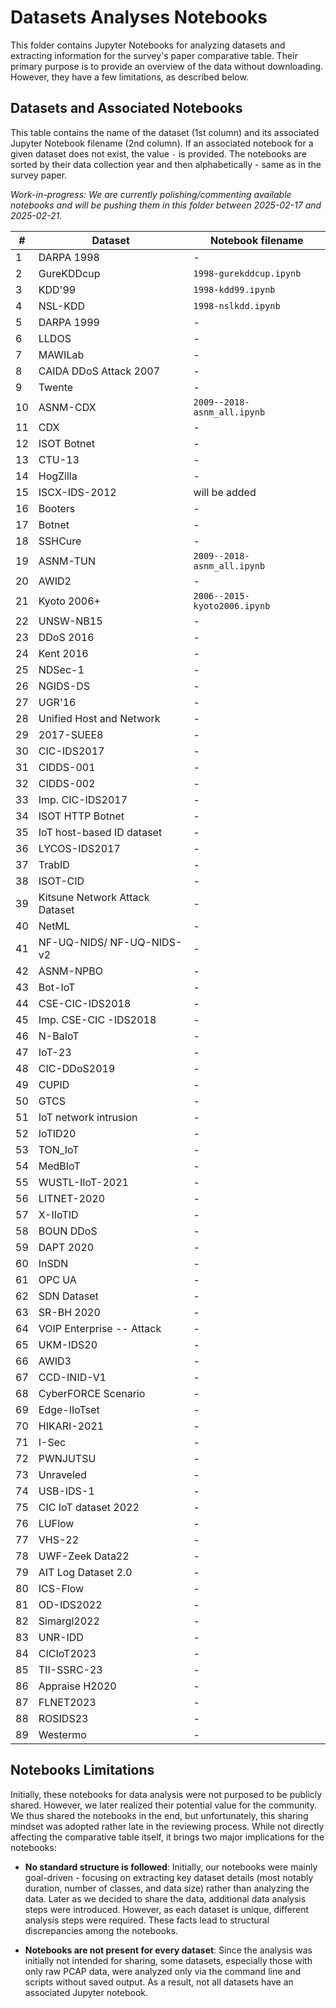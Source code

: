 # Datasets Analyses Notebooks

This folder contains Jupyter Notebooks for analyzing datasets and extracting information for the survey's paper comparative table. Their primary purpose is to provide an overview of the data without downloading. However, they have a few limitations, as described below.

## Datasets and Associated Notebooks

This table contains the name of the dataset (1st column) and its associated Jupyter Notebook filename (2nd column). If an associated notebook for a given dataset does not exist, the value `-` is provided. The notebooks are sorted by their data collection year and then alphabetically - same as in the survey paper.

_Work-in-progress: We are currently polishing/commenting available notebooks and will be pushing them in this folder between 2025-02-17 and 2025-02-21._

| #   | **Dataset**                    | **Notebook filename**            |
| --- | ------------------------------ | -------------------------------- |
| 1   | DARPA 1998                     | - |
| 2   | GureKDDcup                     | `1998-gurekddcup.ipynb` |
| 3   | KDD'99                         | `1998-kdd99.ipynb` |
| 4   | NSL-KDD                        | `1998-nslkdd.ipynb` |
| 5   | DARPA 1999                     | - |
| 6   | LLDOS                          | - |
| 7   | MAWILab                        | - |
| 8   | CAIDA DDoS Attack 2007         | - |
| 9   | Twente                         | - |
| 10  | ASNM-CDX                       | `2009--2018-asnm_all.ipynb` |
| 11  | CDX                            | - |
| 12  | ISOT Botnet                    | - |
| 13  | CTU-13                         | - |
| 14  | HogZilla                       | - |
| 15  | ISCX-IDS-2012                  | will be added |
| 16  | Booters                        | - |
| 17  | Botnet                         | - |
| 18  | SSHCure                        | - |
| 19  | ASNM-TUN                       | `2009--2018-asnm_all.ipynb` |
| 20  | AWID2                          | - |
| 21  | Kyoto 2006+                    | `2006--2015-kyoto2006.ipynb` |
| 22  | UNSW-NB15                      | - |
| 23  | DDoS 2016                      | - |
| 24  | Kent 2016                      | - |
| 25  | NDSec-1                        | - |
| 26  | NGIDS-DS                       | - |
| 27  | UGR'16                         | - |
| 28  | Unified Host and Network       | - |
| 29  | 2017-SUEE8                     | - |
| 30  | CIC-IDS2017                    | - |
| 31  | CIDDS-001                      | - |
| 32  | CIDDS-002                      | - |
| 33  | Imp. CIC-IDS2017               | - |
| 34  | ISOT HTTP Botnet               | - |
| 35  | IoT host-based ID dataset      | - |
| 36  | LYCOS-IDS2017                  | - |
| 37  | TrabID                         | - |
| 38  | ISOT-CID                       | - |
| 39  | Kitsune Network Attack Dataset | - |
| 40  | NetML                          | - |
| 41  | NF-UQ-NIDS/ NF-UQ-NIDS-v2      | - |
| 42  | ASNM-NPBO                      | - |
| 43  | Bot-IoT                        | - |
| 44  | CSE-CIC-IDS2018                | - |
| 45  | Imp. CSE-CIC -IDS2018          | - |
| 46  | N-BaIoT                        | - |
| 47  | IoT-23                         | - |
| 48  | CIC-DDoS2019                   | - |
| 49  | CUPID                          | - |
| 50  | GTCS                           | - |
| 51  | IoT network intrusion          | - |
| 52  | IoTID20                        | - |
| 53  | TON_IoT                        | - |
| 54  | MedBIoT                        | - |
| 55  | WUSTL-IIoT-2021                | - |
| 56  | LITNET-2020                    | - |
| 57  | X-IIoTID                       | - |
| 58  | BOUN DDoS                      | - |
| 59  | DAPT 2020                      | - |
| 60  | InSDN                          | - |
| 61  | OPC UA                         | - |
| 62  | SDN Dataset                    | - |
| 63  | SR-BH 2020                     | - |
| 64  | VOIP Enterprise -- Attack      | - |
| 65  | UKM-IDS20                      | - |
| 66  | AWID3                          | - |
| 67  | CCD-INID-V1                    | - |
| 68  | CyberFORCE Scenario            | - |
| 69  | Edge-IIoTset                   | - |
| 70  | HIKARI-2021                    | - |
| 71  | I-Sec                          | - |
| 72  | PWNJUTSU                       | - |
| 73  | Unraveled                      | - |
| 74  | USB-IDS-1                      | - |
| 75  | CIC IoT dataset 2022           | - |
| 76  | LUFlow                         | - |
| 77  | VHS-22                         | - |
| 78  | UWF-Zeek Data22                | - |
| 79  | AIT Log Dataset 2.0            | - |
| 80  | ICS-Flow                       | - |
| 81  | OD-IDS2022                     | - |
| 82  | Simargl2022                    | - |
| 83  | UNR-IDD                        | - |
| 84  | CICIoT2023                     | - |
| 85  | TII-SSRC-23                    | - |
| 86  | Appraise H2020                 | - |
| 87  | FLNET2023                      | - |
| 88  | ROSIDS23                       | - |
| 89  | Westermo                       | - |

## Notebooks Limitations

Initially, these notebooks for data analysis were not purposed to be publicly shared. However, we later realized their potential value for the community. We thus shared the notebooks in the end, but unfortunately, this sharing mindset was adopted rather late in the reviewing process. While not directly affecting the comparative table itself, it brings two major implications for the notebooks:

* **No standard structure is followed**: Initially, our notebooks were mainly goal-driven - focusing on extracting key dataset details (most notably duration, number of classes, and data size) rather than analyzing the data. Later as we decided to share the data, additional data analysis steps were introduced. However, as each dataset is unique, different analysis steps were required. These facts lead to structural discrepancies among the notebooks.

* **Notebooks are not present for every dataset**: Since the analysis was initially not intended for sharing, some datasets, especially those with only raw PCAP data, were analyzed only via the command line and scripts without saved output. As a result, not all datasets have an associated Jupyter notebook.
